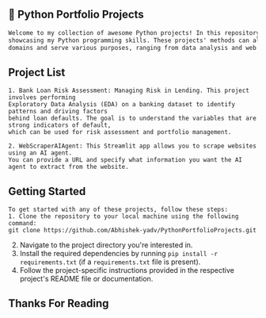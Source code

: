 
## 🐍 Python Portfolio Projects
```markdown
Welcome to my collection of awesome Python projects! In this repository, you'll find some projects
showcasing my Python programming skills. These projects' methods can also be helpful in different
domains and serve various purposes, ranging from data analysis and web scraping to automation.
```
## Project List
```
1. Bank Loan Risk Assessment: Managing Risk in Lending. This project involves performing
Exploratory Data Analysis (EDA) on a banking dataset to identify patterns and driving factors
behind loan defaults. The goal is to understand the variables that are strong indicators of default,
which can be used for risk assessment and portfolio management.

2. WebScraperAIAgent: This Streamlit app allows you to scrape websites using an AI agent.
You can provide a URL and specify what information you want the AI agent to extract from the website.
```

## Getting Started
```
To get started with any of these projects, follow these steps:
1. Clone the repository to your local machine using the following command:
git clone https://github.com/Abhishek-yadv/PythonPortfolioProjects.git
```

2. Navigate to the project directory you're interested in.
3. Install the required dependencies by running `pip install -r requirements.txt` (if a `requirements.txt` file is present).
4. Follow the project-specific instructions provided in the respective project's README file or documentation.

## Thanks For Reading
```
